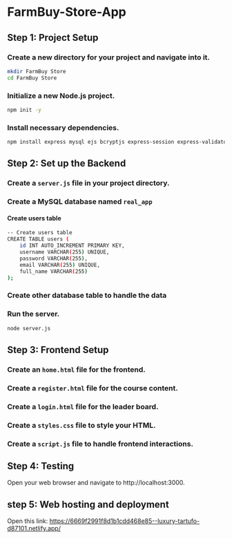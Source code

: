 # FarmBuy-Store-App


## Step 1: Project Setup

### Create a new directory for your project and navigate into it.
```bash
mkdir FarmBuy Store
cd FarmBuy Store
```
### Initialize a new Node.js project.
```bash
npm init -y
```
### Install necessary dependencies.
```bash
npm install express mysql ejs bcryptjs express-session express-validator
```

## Step 2: Set up the Backend

### Create a `server.js` file in your project directory.

### Create a MySQL database named `real_app` 

#### Create users table
```bash
-- Create users table
CREATE TABLE users (
    id INT AUTO_INCREMENT PRIMARY KEY,
    username VARCHAR(255) UNIQUE,
    password VARCHAR(255),
    email VARCHAR(255) UNIQUE,
    full_name VARCHAR(255)
);
```
### Create other database table to handle the data

### Run the server.
```bash
node server.js
```

## Step 3: Frontend Setup

### Create an `home.html` file for the frontend.

### Create a `register.html` file for the course content.

### Create a `login.html` file for the leader board.

### Create a `styles.css` file to style your HTML.

### Create a `script.js` file to handle frontend interactions.

## Step 4: Testing
Open your web browser and navigate to http://localhost:3000.
## step 5: Web hosting and deployment
Open this link: https://6669f2991f8d1b1cdd468e85--luxury-tartufo-d87101.netlify.app/
